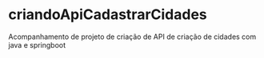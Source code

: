 # criandoApiCadastrarCidades
Acompanhamento de projeto de criação de API de criação de cidades com java e springboot
